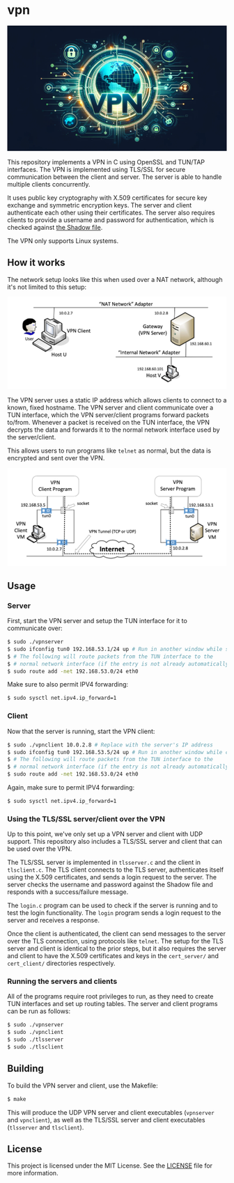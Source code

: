 # vpn

![Header Image](assets/header.png)

This repository implements a VPN in C using OpenSSL and TUN/TAP interfaces. The VPN is implemented using TLS/SSL for secure communication between the client and server. The server is able to handle multiple clients concurrently.

It uses public key cryptography with X.509 certificates for secure key exchange and symmetric encryption keys. The server and client authenticate each other using their certificates. The server also requires clients to provide a username and password for authentication, which is checked against [the Shadow file](https://linux.die.net/man/5/shadow).

The VPN only supports Linux systems.

## How it works

The network setup looks like this when used over a NAT network, although it's not limited to this setup:

![Network Setup](assets/network-setup.png)

The VPN server uses a static IP address which allows clients to connect to a known, fixed hostname. The VPN server and client communicate over a TUN interface, which the VPN server/client programs forward packets to/from. Whenever a packet is received on the TUN interface, the VPN decrypts the data and forwards it to the normal network interface used by the server/client.

This allows users to run programs like `telnet` as normal, but the data is encrypted and sent over the VPN.

![Server and Client](assets/comms.png)

## Usage

### Server

First, start the VPN server and setup the TUN interface for it to communicate over:

```bash
$ sudo ./vpnserver
$ sudo ifconfig tun0 192.168.53.1/24 up # Run in another window while server is running
$ # The following will route packets from the TUN interface to the
$ # normal network interface (if the entry is not already automatically added)
$ sudo route add -net 192.168.53.0/24 eth0
```

Make sure to also permit IPV4 forwarding:

```bash
$ sudo sysctl net.ipv4.ip_forward=1
```

### Client

Now that the server is running, start the VPN client:

```bash
$ sudo ./vpnclient 10.0.2.8 # Replace with the server's IP address
$ sudo ifconfig tun0 192.168.53.5/24 up # Run in another window while client is running
$ # The following will route packets from the TUN interface to the
$ # normal network interface (if the entry is not already automatically added)
$ sudo route add -net 192.168.53.0/24 eth0
```

Again, make sure to permit IPV4 forwarding:

```bash
$ sudo sysctl net.ipv4.ip_forward=1
```

### Using the TLS/SSL server/client over the VPN

Up to this point, we've only set up a VPN server and client with UDP support. This repository also includes a TLS/SSL server and client that can be used over the VPN.

The TLS/SSL server is implemented in `tlsserver.c` and the client in `tlsclient.c`. The TLS client connects to the TLS server, authenticates itself using the X.509 certificates, and sends a login request to the server. The server checks the username and password against the Shadow file and responds with a success/failure message.

The `login.c` program can be used to check if the server is running and to test the login functionality. The `login` program sends a login request to the server and receives a response.

Once the client is authenticated, the client can send messages to the server over the TLS connection, using protocols like `telnet`. The setup for the TLS server and client is identical to the prior steps, but it also requires the server and client to have the X.509 certificates and keys in the `cert_server/` and `cert_client/` directories respectively.

### Running the servers and clients

All of the programs require root privileges to run, as they need to create TUN interfaces and set up routing tables. The server and client programs can be run as follows:

```bash
$ sudo ./vpnserver
$ sudo ./vpnclient
$ sudo ./tlsserver
$ sudo ./tlsclient
```

## Building

To build the VPN server and client, use the Makefile:

```bash
$ make
```

This will produce the UDP VPN server and client executables (`vpnserver` and `vpnclient`), as well as the TLS/SSL server and client executables (`tlsserver` and `tlsclient`).

## License

This project is licensed under the MIT License. See the [LICENSE](LICENSE) file for more information.